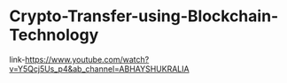 # Crypto-Transfer-using-Blockchain-Technology


link-https://www.youtube.com/watch?v=Y5Qcj5Us_p4&ab_channel=ABHAYSHUKRALIA
